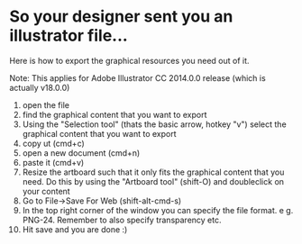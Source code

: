 # So your designer sent you an illustrator file...
Here is how to export the graphical resources you need out of it.

Note: This applies for Adobe Illustrator CC 2014.0.0 release (which is actually v18.0.0)

1. open the file
2. find the graphical content that you want to export
3. Using the "Selection tool" (thats the basic arrow, hotkey "v") select the graphical content that you want to export
3. copy ut (cmd+c)
4. open a new document (cmd+n)
5. paste it (cmd+v)
6. Resize the artboard such that it only fits the graphical content that you need. Do this by using the "Artboard tool" (shift-O) and doubleclick on your content
7. Go to File->Save For Web (shift-alt-cmd-s)
8. In the top right corner of the window you can specify the file format. e g. PNG-24. Remember to also specify transparency etc.
9. Hit save and you are done :)
